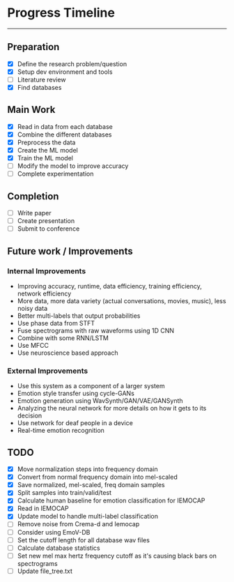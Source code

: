 # Progress Timeline

---

## Preparation

- [x] Define the research problem/question
- [x] Setup dev environment and tools
- [ ] Literature review
- [x] Find databases

## Main Work

- [x] Read in data from each database
- [x] Combine the different databases
- [x] Preprocess the data
- [x] Create the ML model
- [x] Train the ML model
- [ ] Modify the model to improve accuracy
- [ ] Complete experimentation

## Completion

- [ ] Write paper
- [ ] Create presentation
- [ ] Submit to conference

## Future work / Improvements

### Internal Improvements

- Improving accuracy, runtime, data efficiency, training efficiency, network efficiency
- More data, more data variety (actual conversations, movies, music), less noisy data
- Better multi-labels that output probabilities
- Use phase data from STFT
- Fuse spectrograms with raw waveforms using 1D CNN
- Combine with some RNN/LSTM
- Use MFCC
- Use neuroscience based approach

### External Improvements

- Use this system as a component of a larger system
- Emotion style transfer using cycle-GANs
- Emotion generation using WavSynth/GAN/VAE/GANSynth
- Analyzing the neural network for more details on how it gets to its decision
- Use network for deaf people in a device
- Real-time emotion recognition

## TODO

- [x] Move normalization steps into frequency domain
- [x] Convert from normal frequency domain into mel-scaled
- [x] Save normalized, mel-scaled, freq domain samples
- [x] Split samples into train/valid/test
- [x] Calculate human baseline for emotion classification for IEMOCAP
- [x] Read in IEMOCAP
- [x] Update model to handle multi-label classification
- [ ] Remove noise from Crema-d and Iemocap
- [ ] Consider using EmoV-DB
- [ ] Set the cutoff length for all database wav files
- [ ] Calculate database statistics
- [ ] Set new mel max hertz frequency cutoff as it's causing black bars on spectrograms
- [ ] Update file_tree.txt
